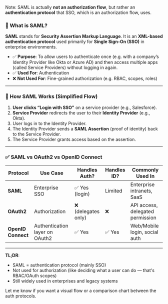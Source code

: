 Note: SAML is actually **not an authorization flow**, but rather an **authentication protocol** that SSO, which is an authorization flow, uses.

### 🔑 What is SAML?

**SAML** stands for **Security Assertion Markup Language**. It is an **XML-based authentication protocol** used primarily for **Single Sign-On (SSO)** in enterprise environments.

* ✅ **Purpose**: To allow users to authenticate once (e.g. with a company’s Identity Provider like Okta or Azure AD) and then access multiple apps (called Service Providers) without logging in again.
* ✅ **Used For**: Authentication
* ❌ **Not Used For**: Fine-grained authorization (e.g. RBAC, scopes, roles)

---

### 🔁 How SAML Works (Simplified Flow)

1. **User clicks “Login with SSO”** on a service provider (e.g., Salesforce).
2. **Service Provider** redirects the user to their **Identity Provider** (e.g., Okta).
3. User logs in to the Identity Provider.
4. The Identity Provider sends a **SAML Assertion** (proof of identity) back to the Service Provider.
5. The Service Provider grants access based on the assertion.

---

### ✅ SAML vs OAuth2 vs OpenID Connect

| **Protocol**       | **Use Case**                   | **Handles Auth?**  | **Handles ID?** | **Commonly Used In**             |
| ------------------ | ------------------------------ | ------------------ | --------------- | -------------------------------- |
| **SAML**           | Enterprise SSO                 | ✅ Yes (login)      | Limited         | Enterprise intranets, SaaS       |
| **OAuth2**         | Authorization                  | ❌ (delegates only) | ❌               | API access, delegated permission |
| **OpenID Connect** | Authentication layer on OAuth2 | ✅ Yes              | ✅ Yes           | Web/Mobile login, social auth    |

---

**TL;DR**:

* SAML = authentication protocol (mainly SSO)
* Not used for authorization (like deciding what a user can do — that's RBAC/OAuth scopes)
* Still widely used in enterprises and legacy systems

Let me know if you want a visual flow or a comparison chart between the auth protocols.
